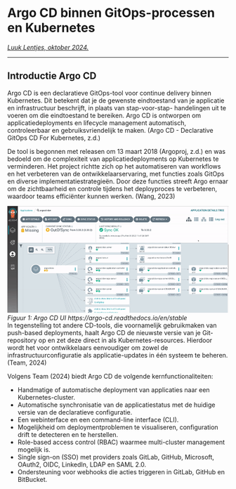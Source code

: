# Argo CD binnen GitOps-processen en Kubernetes
*[Luuk Lentjes, oktober 2024.](https://github.com/hanaim-devops/devops-blog-GoobyTheBOI/tree/main/src/dev-blog-name-in-kebab-case)*
<hr/>

## Introductie Argo CD
Argo CD is een declaratieve GitOps-tool voor continue delivery binnen Kubernetes. 
Dit betekent dat je de gewenste eindtoestand van je applicatie en infrastructuur beschrijft, in plaats van 
stap-voor-stap- handelingen uit te voeren om die eindtoestand te bereiken. Argo CD is ontworpen om  
applicatiedeployments en lifecycle management automatisch, controleerbaar en
gebruiksvriendelijk te maken. (Argo CD - Declarative GitOps CD For Kubernetes, z.d.)

De tool is begonnen met releasen om 13 maart 2018 (Argoproj, z.d.) en was bedoeld om de complexiteit van 
applicatiedeployments op Kubernetes te verminderen. Het project richtte zich op het automatiseren van workflows en 
het verbeteren van de ontwikkelaarservaring, met functies zoals GitOps en diverse implementatiestrategieën. Door 
deze functies streeft Argo ernaar om de zichtbaarheid en controle tijdens het deployproces te verbeteren, waardoor 
teams efficiënter kunnen werken. (Wang, 2023)

<img src="./plaatjes/argocd-ui.gif">
<i>Figuur 1: Argo CD UI https://argo-cd.readthedocs.io/en/stable</i>
<br>
In tegenstelling tot andere CD-tools, die voornamelijk gebruikmaken van push-based deployments, haalt Argo CD de 
nieuwste versie van je Git-repository op en zet deze direct in als Kubernetes-resources. 
Hierdoor wordt het voor ontwikkelaars eenvoudiger om zowel de infrastructuurconfiguratie als applicatie-updates in 
één systeem te beheren. (Team, 2024)

Volgens Team (2024) biedt Argo CD de volgende kernfunctionaliteiten:

- Handmatige of automatische deployment van applicaties naar een Kubernetes-cluster.
- Automatische synchronisatie van de applicatiestatus met de huidige versie van de declaratieve configuratie.
- Een webinterface en een command-line interface (CLI).
- Mogelijkheid om deploymentproblemen te visualiseren, configuration drift te detecteren en te herstellen.
- Role-based access control (RBAC) waarmee multi-cluster management mogelijk is.
- Single sign-on (SSO) met providers zoals GitLab, GitHub, Microsoft, OAuth2, OIDC, LinkedIn, LDAP en SAML 2.0.
- Ondersteuning voor webhooks die acties triggeren in GitLab, GitHub en BitBucket.







